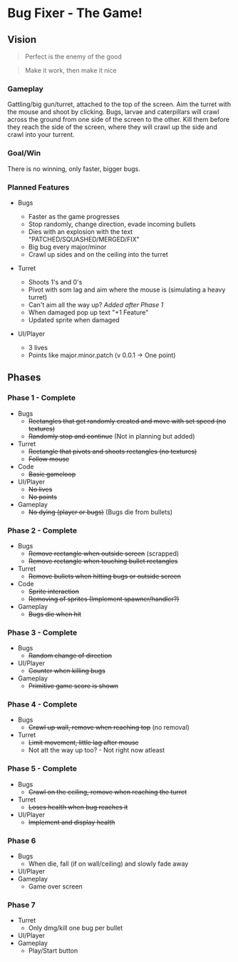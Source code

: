# Bug Fixer - The Game!

## Vision

> Perfect is the enemy of the good

> Make it work, then make it nice

### Gameplay

Gattling/big gun/turret, attached to the top of the screen. Aim the turret with the mouse and shoot by clicking. Bugs, larvae and caterpillars will crawl across the ground from one side of the screen to the other. Kill them before they reach the side of the screen, where they will crawl up the side and crawl into your turrent.

### Goal/Win

There is no winning, only faster, bigger bugs.

### Planned Features

- Bugs

  - Faster as the game progresses
  - Stop randomly, change direction, evade incoming bullets
  - Dies with an explosion with the text "PATCHED/SQUASHED/MERGED/FIX"
  - Big bug every major/minor
  - Crawl up sides and on the ceiling into the turret

- Turret

  - Shoots 1's and 0's
  - Pivot with som lag and aim where the mouse is (simulating a heavy turret)
  - Can't aim all the way up? _Added after Phase 1_
  - When damaged pop up text "+1 Feature"
  - Updated sprite when damaged

- UI/Player
  - 3 lives
  - Points like major.minor.patch (v 0.0.1 -> One point)

## Phases

### Phase 1 - Complete

- Bugs
  - ~~Rectangles that get randomly created and move with set speed (no textures)~~
  - ~~Randomly stop and continue~~ (Not in planning but added)
- Turret
  - ~~Rectangle that pivots and shoots rectangles (no textures)~~
  - ~~Follow mouse~~
- Code
  - ~~Basic gameloop~~
- UI/Player
  - ~~No lives~~
  - ~~No points~~
- Gameplay
  - ~~No dying (player or bugs)~~ (Bugs die from bullets)

### Phase 2 - Complete

- Bugs
  - ~~Remove rectangle when outside screen~~ (scrapped)
  - ~~Remove rectangle when touching bullet rectangles~~
- Turret
  - ~~Remove bullets when hitting bugs or outside screen~~
- Code
  - ~~Sprite interaction~~
  - ~~Removing of sprites (Implement spawner/handler?)~~
- Gameplay
  - ~~Bugs die when hit~~

### Phase 3 - Complete

- Bugs
  - ~~Random change of direction~~
- UI/Player
  - ~~Counter when killing bugs~~
- Gameplay
  - ~~Primitive game score is shown~~

### Phase 4 - Complete

- Bugs
  - ~~Crawl up wall, remove when reaching top~~ (no removal)
- Turret
  - ~~Limit movement, little lag after mouse~~
  - Not att the way up too? - Not right now atleast

### Phase 5 - Complete

- Bugs
  - ~~Crawl on the ceiling, remove when reaching the turret~~
- Turret
  - ~~Loses health when bug reaches it~~
- UI/Player
  - ~~Implement and display health~~

### Phase 6

- Bugs
  - When die, fall (if on wall/ceiling) and slowly fade away
- UI/Player
- Gameplay
  - Game over screen

### Phase 7

- Turret
  - Only dmg/kill one bug per bullet
- UI/Player
- Gameplay
  - Play/Start button
